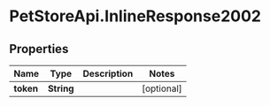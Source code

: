 # PetStoreApi.InlineResponse2002

## Properties

Name | Type | Description | Notes
------------ | ------------- | ------------- | -------------
**token** | **String** |  | [optional] 


